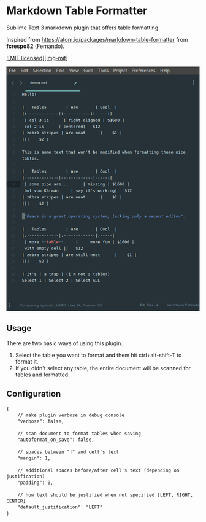 # Markdown Table Formatter

Sublime Text 3 markdown plugin that offers table formatting.

Inspired from https://atom.io/packages/markdown-table-formatter from **fcrespo82** (Fernando).

[![MIT licensed][img-mit]](./LICENSE)

![Example](mtf_show_off_small.gif)

## Usage

There are two basic ways of using this plugin.  
  
1. Select the table you want to format and them hit ctrl+alt-shift-T to format it.  
2. If you didn't select any table, the entire document will be scanned for tables and formatted.  

## Configuration

```
{
	// make plugin verbose in debug console
	"verbose": false,

	// scan document to format tables when saving
	"autoformat_on_save": false,

	// spaces between "|" and cell's text
	"margin": 1,

	// additional spaces before/after cell's text (depending on justification)
	"padding": 0,

	// how text should be justified when not specified [LEFT, RIGHT, CENTER]
	"default_justification": "LEFT"
}
```
